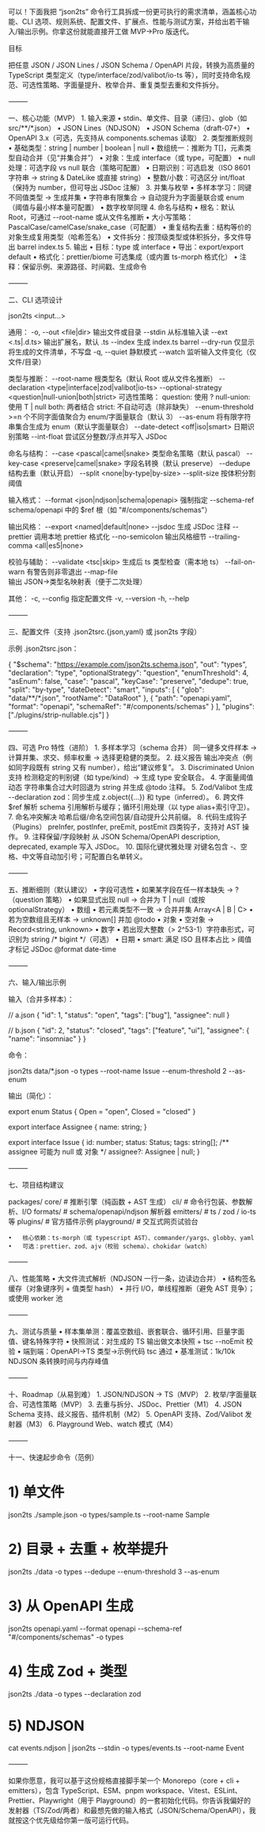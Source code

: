 可以！下面我把 “json2ts” 命令行工具拆成一份更可执行的需求清单，涵盖核心功能、CLI 选项、规则系统、配置文件、扩展点、性能与测试方案，并给出若干输入/输出示例。你拿这份就能直接开工做 MVP→Pro 版迭代。

目标

把任意 JSON / JSON Lines / JSON Schema / OpenAPI 片段，转换为高质量的 TypeScript 类型定义（type/interface/zod/valibot/io-ts 等），同时支持命名规范、可选性策略、字面量提升、枚举合并、重复类型去重和文件拆分。

⸻

一、核心功能（MVP）
	1.	输入来源
	•	stdin、单文件、目录（递归）、glob（如 src/**/*.json）
	•	JSON Lines（NDJSON）
	•	JSON Schema（draft-07+）
	•	OpenAPI 3.x（可选，先支持从 components.schemas 读取）
	2.	类型推断规则
	•	基础类型：string | number | boolean | null
	•	数组统一：推断为 T[]，元素类型自动合并（见“并集合并”）
	•	对象：生成 interface（或 type，可配置）
	•	null 处理：可选字段 vs null 联合（策略可配置）
	•	日期识别：可选启发（ISO 8601 字符串 → string & DateLike 或直接 string）
	•	整数/小数：可选区分 int/float（保持为 number，但可导出 JSDoc 注解）
	3.	并集与枚举
	•	多样本学习：同键不同值类型 → 生成并集
	•	字符串有限集合 → 自动提升为字面量联合或 enum（阈值与最小样本量可配置）
	•	数字枚举同理
	4.	命名与结构
	•	根名：默认 Root，可通过 --root-name 或从文件名推断
	•	大小写策略：PascalCase/camelCase/snake_case（可配置）
	•	重复结构去重：结构等价的对象生成复用类型（哈希签名）
	•	文件拆分：按顶级类型或体积拆分，多文件导出 barrel index.ts
	5.	输出
	•	目标：type 或 interface
	•	导出：export/export default
	•	格式化：prettier/biome 可选集成（或内置 ts-morph 格式化）
	•	注释：保留示例、来源路径、时间戳、生成命令

⸻

二、CLI 选项设计

json2ts <input...>

通用：
  -o, --out <file|dir>          输出文件或目录
  --stdin                       从标准输入读
  --ext <.ts|.d.ts>             输出扩展名，默认 .ts
  --index                       生成 index.ts barrel
  --dry-run                     仅显示将生成的文件清单，不写盘
  -q, --quiet                   静默模式
  --watch                       监听输入文件变化（仅文件/目录）

类型与推断：
  --root-name <Name>            根类型名（默认 Root 或从文件名推断）
  --declaration <type|interface|zod|valibot|io-ts>
  --optional-strategy <question|null-union|both|strict>
                                可选性策略：
                                question: 使用 ?
                                null-union: 使用 T | null
                                both: 两者结合
                                strict: 不自动可选（除非缺失）
  --enum-threshold <n>          >=n 个不同字面值聚合为 enum/字面量联合（默认 3）
  --as-enum                     将有限字符串集合生成为 enum（默认字面量联合）
  --date-detect <off|iso|smart> 日期识别策略
  --int-float                   尝试区分整数/浮点并写入 JSDoc

命名与结构：
  --case <pascal|camel|snake>   类型命名策略（默认 pascal）
  --key-case <preserve|camel|snake>
                                字段名转换（默认 preserve）
  --dedupe                      结构去重（默认开启）
  --split <none|by-type|by-size>
  --split-size <kb>             按体积分割阈值

输入格式：
  --format <json|ndjson|schema|openapi>   强制指定
  --schema-ref <path>           schema/openapi 中的 $ref 根（如 "#/components/schemas"）

输出风格：
  --export <named|default|none>
  --jsdoc                       生成 JSDoc 注释
  --prettier                    调用本地 prettier 格式化
  --no-semicolon                输出风格细节
  --trailing-comma <all|es5|none>

校验与辅助：
  --validate <tsc|skip>         生成后 ts 类型检查（需本地 ts）
  --fail-on-warn                有警告则非零退出
  --map-file <path>             输出 JSON→类型名映射表（便于二次处理）

其他：
  -c, --config <path>           指定配置文件
  -v, --version
  -h, --help


⸻

三、配置文件（支持 .json2tsrc.{json,yaml} 或 json2ts 字段）

示例 .json2tsrc.json：

{
  "$schema": "https://example.com/json2ts.schema.json",
  "out": "types",
  "declaration": "type",
  "optionalStrategy": "question",
  "enumThreshold": 4,
  "asEnum": false,
  "case": "pascal",
  "keyCase": "preserve",
  "dedupe": true,
  "split": "by-type",
  "dateDetect": "smart",
  "inputs": [
    { "glob": "data/**/*.json", "rootName": "DataRoot" },
    { "path": "openapi.yaml", "format": "openapi", "schemaRef": "#/components/schemas" }
  ],
  "plugins": ["./plugins/strip-nullable.cjs"]
}


⸻

四、可选 Pro 特性（进阶）
	1.	多样本学习（schema 合并）
同一键多文件样本 → 计算并集、求交、频率权重 → 选择更稳健的类型。
	2.	歧义报告
输出冲突点（例如同字段既有 string 又有 number），给出“建议修复”。
	3.	Discriminated Union 支持
检测稳定的判别键（如 type/kind）→ 生成 type 安全联合。
	4.	字面量阈值动态
字符串集合过大时回退为 string 并生成 @todo 注释。
	5.	Zod/Valibot 生成
--declaration zod：同步生成 z.object({...}) 和 type（inferred）。
	6.	跨文件 $ref 解析
schema 引用解析与缓存；循环引用处理（以 type alias+索引守卫）。
	7.	命名冲突解决
哈希后缀/命名空间包装/自动提升公共前缀。
	8.	代码生成钩子（Plugins）
preInfer, postInfer, preEmit, postEmit 四类钩子，支持对 AST 操作。
	9.	注释保留/字段映射
从 JSON Schema/OpenAPI description, deprecated, example 写入 JSDoc。
	10.	国际化键优雅处理
对键名包含 -、空格、中文等自动加引号；可配置白名单转义。

⸻

五、推断细则（默认建议）
	•	字段可选性
	•	如果某字段在任一样本缺失 → ?（question 策略）
	•	如果显式出现 null → 合并为 T | null（或按 optionalStrategy）
	•	数组
	•	若元素类型不一致 → 合并并集 Array<A | B | C>
	•	若为空数组且无样本 → unknown[] 并加 @todo
	•	对象
	•	空对象 → Record<string, unknown>
	•	数字
	•	若出现大整数（> 2^53-1）字符串形式，可识别为 string /* bigint */（可选）
	•	日期
	•	smart: 满足 ISO 且样本占比 > 阈值才标记 JSDoc @format date-time

⸻

六、输入/输出示例

输入（合并多样本）：

// a.json
{ "id": 1, "status": "open", "tags": ["bug"], "assignee": null }

// b.json
{ "id": 2, "status": "closed", "tags": ["feature", "ui"], "assignee": { "name": "insomniac" } }

命令：

json2ts data/*.json -o types --root-name Issue --enum-threshold 2 --as-enum

输出（简化）：

export enum Status {
  Open = "open",
  Closed = "closed"
}

export interface Assignee {
  name: string;
}

export interface Issue {
  id: number;
  status: Status;
  tags: string[];
  /** assignee 可能为 null 或 对象 */
  assignee?: Assignee | null;
}


⸻

七、项目结构建议

packages/
  core/           # 推断引擎（纯函数 + AST 生成）
  cli/            # 命令行包装、参数解析、I/O
  formats/        # schema/openapi/ndjson 解析器
  emitters/       # ts / zod / io-ts 等
  plugins/        # 官方插件示例
  playground/     # 交互式网页试验台

	•	核心依赖：ts-morph（或 typescript AST）、commander/yargs、globby、yaml
	•	可选：prettier、zod、ajv（校验 schema）、chokidar（watch）

⸻

八、性能策略
	•	大文件流式解析（NDJSON 一行一条，边读边合并）
	•	结构签名缓存（对象键序列 + 值类型 hash）
	•	并行 I/O，单线程推断（避免 AST 竞争）；或使用 worker 池

⸻

九、测试与质量
	•	样本集单测：覆盖空数组、嵌套联合、循环引用、巨量字面值、键名特殊字符
	•	快照测试：对生成的 TS 输出做文本快照 + tsc --noEmit 校验
	•	端到端：OpenAPI→TS 类型→示例代码 tsc 通过
	•	基准测试：1k/10k NDJSON 条转换时间与内存峰值

⸻

十、Roadmap（从易到难）
	1.	JSON/NDJSON → TS（MVP）
	2.	枚举/字面量联合、可选性策略（MVP）
	3.	去重与拆分、JSDoc、Prettier（M1）
	4.	JSON Schema 支持、歧义报告、插件机制（M2）
	5.	OpenAPI 支持、Zod/Valibot 发射器（M3）
	6.	Playground Web、watch 模式（M4）

⸻

十一、快速起步命令（范例）

# 1) 单文件
json2ts ./sample.json -o types/sample.ts --root-name Sample

# 2) 目录 + 去重 + 枚举提升
json2ts ./data -o types --dedupe --enum-threshold 3 --as-enum

# 3) 从 OpenAPI 生成
json2ts openapi.yaml --format openapi --schema-ref "#/components/schemas" -o types

# 4) 生成 Zod + 类型
json2ts ./data -o types --declaration zod

# 5) NDJSON
cat events.ndjson | json2ts --stdin -o types/events.ts --root-name Event


⸻

如果你愿意，我可以基于这份规格直接脚手架一个 Monorepo（core + cli + emitters），包含 TypeScript、ESM、pnpm workspace、Vitest、ESLint、Prettier、Playwright（用于 Playground）的一套初始化代码。你告诉我偏好的发射器（TS/Zod/两者）和最想先做的输入格式（JSON/Schema/OpenAPI），我就按这个优先级给你第一版可运行代码。